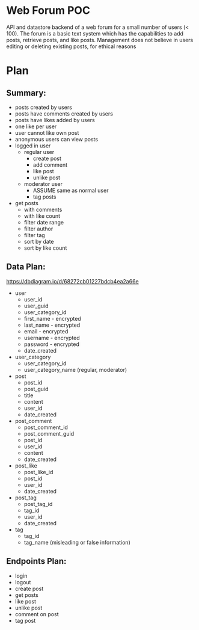# Web Forum POC
API and datastore backend of a web forum for a small number of users (&lt; 100). The forum is a basic text system which has the capabilities to add posts, retrieve posts, and like posts. Management does not believe in users editing or deleting existing posts, for ethical reasons

# Plan

## Summary:
  - posts created by users
  - posts have comments created by users
  - posts have likes added by users
  - one like per user
  - user cannot like own post
  - anonymous users can view posts
  - logged in user
    - regular user
      - create post
      - add comment
      - like post
      - unlike post
    - moderator user
      - ASSUME same as normal user
      - tag posts
  - get posts
    - with comments
    - with like count
    - filter date range
    - filter author
    - filter tag
    - sort by date
    - sort by like count

## Data Plan:

  https://dbdiagram.io/d/68272cb01227bdcb4ea2a66e

  - user
    - user_id
    - user_guid
    - user_category_id
    - first_name - encrypted
    - last_name - encrypted
    - email - encrypted
    - username - encrypted
    - password - encrypted
    - date_created
  - user_category
    - user_category_id
    - user_category_name (regular, moderator)
  - post
    - post_id
    - post_guid
    - title
    - content
    - user_id
    - date_created
  - post_comment
    - post_comment_id
    - post_comment_guid
    - post_id
    - user_id
    - content
    - date_created
  - post_like
    - post_like_id
    - post_id
    - user_id
    - date_created
  - post_tag
    - post_tag_id
    - tag_id
    - user_id
    - date_created
  - tag
    - tag_id
    - tag_name (misleading or false information)

## Endpoints Plan:
  - login
  - logout
  - create post
  - get posts
  - like post
  - unlike post
  - comment on post
  - tag post


